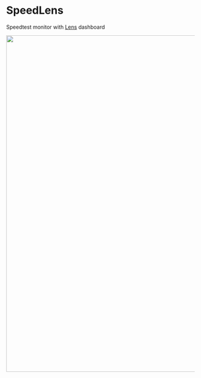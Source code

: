 # SpeedLens

Speedtest monitor with [Lens](https://github.com/thewh1teagle/Lens) dashboard

<img src="https://github.com/thewh1teagle/SpeedLens/assets/61390950/915c71cc-fde5-4f8a-b7a0-4eceb5158361" width=900>
